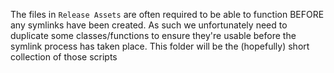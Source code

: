 The files in `Release Assets` are often required to be able to function BEFORE any symlinks have been created. As such we unfortunately need to duplicate some classes/functions to ensure they're usable before the symlink process has taken place. This folder will be the (hopefully) short collection of those scripts